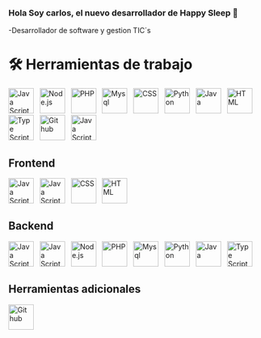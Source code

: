 ### Hola Soy carlos, el nuevo desarrollador de Happy Sleep 👋
-Desarrollador de software y gestion TIC´s

# 🛠️ Herramientas de trabajo 
<div>
  <img src="https://github.com/CarlosG-HS/CarlosG-HS/assets/147439083/2a2db869-12cb-4278-b5eb-3dde3e619f32" title="Java Script" width="50">
  &nbsp;
  <img src="https://github.com/CarlosG-HS/CarlosG-HS/assets/147439083/134c9e3b-4ce5-422d-945f-bc18435ec741" title="Node.js" width="50">
  &nbsp;
  <img src="https://github.com/CarlosG-HS/CarlosG-HS/assets/147439083/bae4e8c3-4872-4e09-ae79-eba63f34b3f8" title="PHP" width="50">
  &nbsp;
  <img src="https://github.com/CarlosG-HS/CarlosG-HS/assets/147439083/03ba76ca-b63d-479e-a713-8e837cd5b43b" title="Mysql" width="50">
  &nbsp;
  <img src="https://github.com/CarlosG-HS/CarlosG-HS/assets/147439083/4272654c-46a7-404e-b72b-f6c4b0fa0cbf" title="CSS" width="50">
  &nbsp;
  <img src="https://github.com/CarlosG-HS/CarlosG-HS/assets/147439083/6fc74d9f-5b50-4414-83f3-4b21936544c2" title="Python" width="50">
  &nbsp;
  <img src="https://github.com/CarlosG-HS/CarlosG-HS/assets/147439083/9e2ac266-affd-47b7-b69c-cf75b8770d66" title="Java" width="50">
  &nbsp;
  <img src="https://github.com/CarlosG-HS/CarlosG-HS/assets/147439083/16ce29ac-a354-4b34-9f6a-fb21ed490eeb" title="HTML" width="50">
  &nbsp;
  <img src="https://github.com/CarlosG-HS/CarlosG-HS/assets/147439083/6af3a492-18ed-4bee-8a0f-731f8928bd74" title="Type Script" width="50">
  &nbsp;
  <img src="https://github.com/CarlosG-HS/CarlosG-HS/assets/147439083/87759ac7-f07f-40b3-9dd3-d9f4c2e6f31a" title="Git hub" width="50">
  &nbsp;
  <img src="https://github.com/CarlosG-HS/CarlosG-HS/assets/147439083/6b760e89-6b4a-4aec-a1af-45a20ba46a2a" title="Java Script" width="50">
</div>

  ## Frontend
<div>
  <img src="https://github.com/CarlosG-HS/CarlosG-HS/assets/147439083/2a2db869-12cb-4278-b5eb-3dde3e619f32" title="Java Script" width="50">
  &nbsp;
  <img src="https://github.com/CarlosG-HS/CarlosG-HS/assets/147439083/6b760e89-6b4a-4aec-a1af-45a20ba46a2a" title="Java Script" width="50">
  &nbsp;
  <img src="https://github.com/CarlosG-HS/CarlosG-HS/assets/147439083/4272654c-46a7-404e-b72b-f6c4b0fa0cbf" title="CSS" width="50">
  &nbsp;
  <img src="https://github.com/CarlosG-HS/CarlosG-HS/assets/147439083/16ce29ac-a354-4b34-9f6a-fb21ed490eeb" title="HTML" width="50">
</div>

## Backend
<div>
  <img src="https://github.com/CarlosG-HS/CarlosG-HS/assets/147439083/2a2db869-12cb-4278-b5eb-3dde3e619f32" title="Java Script" width="50">
  &nbsp;
  <img src="https://github.com/CarlosG-HS/CarlosG-HS/assets/147439083/6b760e89-6b4a-4aec-a1af-45a20ba46a2a" title="Java Script" width="50">
  &nbsp;
  <img src="https://github.com/CarlosG-HS/CarlosG-HS/assets/147439083/134c9e3b-4ce5-422d-945f-bc18435ec741" title="Node.js" width="50">
  &nbsp;
  <img src="https://github.com/CarlosG-HS/CarlosG-HS/assets/147439083/bae4e8c3-4872-4e09-ae79-eba63f34b3f8" title="PHP" width="50">
  &nbsp;
  <img src="https://github.com/CarlosG-HS/CarlosG-HS/assets/147439083/03ba76ca-b63d-479e-a713-8e837cd5b43b" title="Mysql" width="50">
  &nbsp;
  <img src="https://github.com/CarlosG-HS/CarlosG-HS/assets/147439083/6fc74d9f-5b50-4414-83f3-4b21936544c2" title="Python" width="50">
  &nbsp;
  <img src="https://github.com/CarlosG-HS/CarlosG-HS/assets/147439083/9e2ac266-affd-47b7-b69c-cf75b8770d66" title="Java" width="50">
  &nbsp;
  <img src="https://github.com/CarlosG-HS/CarlosG-HS/assets/147439083/6af3a492-18ed-4bee-8a0f-731f8928bd74" title="Type Script" width="50">
</div>

## Herramientas adicionales
<div>
  <img src="https://github.com/CarlosG-HS/CarlosG-HS/assets/147439083/87759ac7-f07f-40b3-9dd3-d9f4c2e6f31a" title="Git hub" width="50">
</div>


 
<!--

**CarlosG-HS/CarlosG-HS** is a ✨ _special_ ✨ repository because its `README.md` (this file) appears on your GitHub profile.

Here are some ideas to get you started:

- 🔭 I’m currently working on ...
- 🌱 I’m currently learning ...
- 👯 I’m looking to collaborate on ...
- 🤔 I’m looking for help with ...
- 💬 Ask me about ...
- 📫 How to reach me: ...
- 😄 Pronouns: ...
- ⚡ Fun fact: ...
-->

